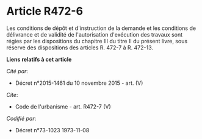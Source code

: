 # Article R472-6

Les conditions de dépôt et d'instruction de la demande et les conditions de délivrance et de validité de l'autorisation
d'exécution des travaux sont régies par les dispositions du chapitre III du titre II du présent livre, sous réserve des
dispositions des articles R. 472-7 à R. 472-13.

**Liens relatifs à cet article**

_Cité par_:

  - Décret n°2015-1461 du 10 novembre 2015 - art. (V)

_Cite_:

  - Code de l'urbanisme - art. R472-7 (V)

_Codifié par_:

  - Décret n°73-1023 1973-11-08

